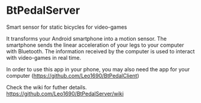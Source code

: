 # BtPedalServer
Smart sensor for static bicycles for video-games

It transforms your Android smartphone into a motion sensor.
The smartphone sends the linear acceleration of your legs to your computer with Bluetooth.
The information received by the computer is used to interact with video-games in real time.

In order to use this app in your phone, you may also need the app for your computer (https://github.com/Leo1690/BtPedalClient)

Check the wiki for futher details. https://github.com/Leo1690/BtPedalServer/wiki
